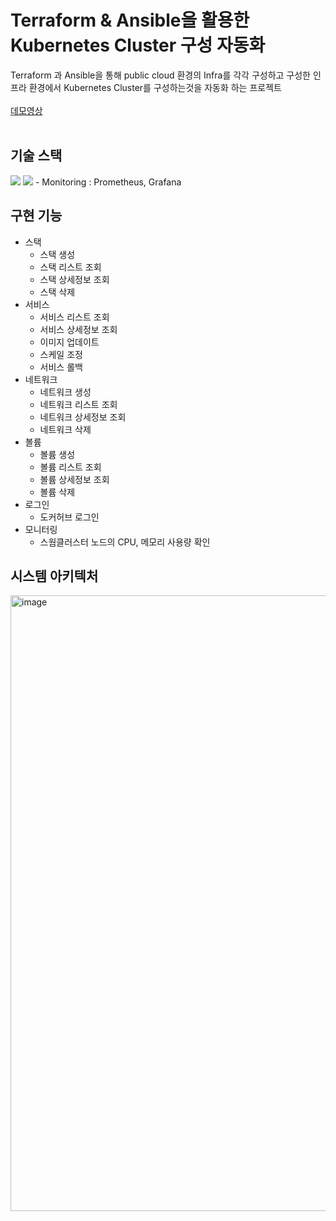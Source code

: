 # Terraform & Ansible을 활용한 Kubernetes Cluster 구성 자동화
Terraform 과 Ansible을 통해 public cloud 환경의 Infra를 각각 구성하고 구성한 인프라 환경에서 Kubernetes Cluster를 구성하는것을 자동화 하는 프로젝트 <br/>  
[데모영상](https://youtu.be/xdSnza5Gf_4)<br/><br/>


## 기술 스택
<img src="https://img.shields.io/badge/Terraform-7B42BC?style=for-the-badge&logo=Terraform&logoColor=white"> 
<img src="https://img.shields.io/badge/Ansible-EE0000?style=for-the-badge&logo=Ansible&logoColor=white"> 
- Monitoring : Prometheus, Grafana <br/>

## 구현 기능
- 스택
  * 스택 생성
  + 스택 리스트 조회
  + 스택 상세정보 조회
  + 스택 삭제
- 서비스
  * 서비스 리스트 조회
  + 서비스 상세정보 조회
  + 이미지 업데이트
  + 스케일 조정
  + 서비스 롤백
- 네트워크
  * 네트워크 생성
  + 네트워크 리스트 조회
  + 네트워크 상세정보 조회
  + 네트워크 삭제
- 볼륨
  * 볼륨 생성
  + 볼륨 리스트 조회
  + 볼륨 상세정보 조회
  + 볼륨 삭제
- 로그인
  * 도커허브 로그인
- 모니터링
  * 스웜클러스터 노드의 CPU, 메모리 사용량 확인<br/>
  
## 시스템 아키텍처
<img width="985" alt="image" src="https://user-images.githubusercontent.com/96777428/208294660-c069c01e-543c-4338-8ec1-6aaf8287fc2c.png">
